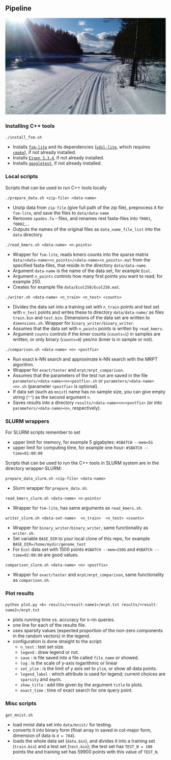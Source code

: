 ## Pipeline
![](Lentua.jpg)

### Installing C++ tools
`./install_fsm.sh`
  - Installs [`fsm-lite`](https://github.com/nvalimak/fsm-lite "fsm-lite github page") and its dependencies ([`sdsl-lite`](https://github.com/simongog/sdsl-lite "sdsl-lite github page"), which requires [`cmake`](https://cmake.org/download/ "cmake download page")), if not already installed.
  - Installs [`Eigen 3.3.4`](http://eigen.tuxfamily.org/index.php?title=Main_Page "eigen main page"), if not already installed.
  - Installs [`googletest`](https://github.com/google/googletest "googletest github page"), if not already installed.


### Local scripts
Scripts that can be used to run C++ tools locally

`./prepare_data.sh <zip-file> <data-name> `
  - Unzip data from `zip-file` (give full path of the zip file), preprocess it for `fsm-lite`, and save the files to `data/data-name`
  - Removes `spades.fa` - files, and renames rest fasta-files into `f0001`, `f0002`,...
  - Outputs the names of the original files as `data_name_file_list` into the `data` directory.

`./read_kmers.sh <data-name> <n-points>`
  - Wrapper for `fsm-lite`, reads  kmers counts into the sparse matrix `data/<data-name><n_points>/<data-name><n_points>.mat` from the specified fasta-files, that reside in the directory `data/data-name`.
  - Argument `data-name` is the name of the data set, for example `Ecol`.
  - Argument `n_points` controls how many first points you want to read, for example 250.
  - Creates for example file `data/Ecol250/Ecol250.mat`.

`./writer.sh <data-name> <n_train> <n_test> <counts>`
  - Divides the data set into a training set with `n_train` points and test set with `n_test` points and writes these to directory `data/data-name/` as files `train.bin` and `test.bin`. Dimensions of the data set are written to `dimensions.sh`. Wrapper for `binary_writer/binary_writer`.
  - Assumes that the data set with `n_points` points is written by `read_kmers`.
  - Argument `counts` controls if the kmer counts (`counts=1`) in samples are written, or only binary (`counts=0`) yes/no (kmer is in sample or not).

`./comparison.sh <data-name> <n> <postfix>`
  - Run exact k-NN search and approximate k-NN search with the MRPT algorithm.
  - Wrapper for `exact/tester` and `mrpt/mrpt_comparison`.
  - Assumes that the parameters of the test run are saved in the file `parameters/<data-name><n><postfix>.sh`
  or  `parameters/<data-name><n>.sh` (parameter `<postfix>` is optional).
  - If data set (such as `mnist`) name has no sample size, you can give empty string (`""`) as the second argument `n`.
  - Saves results into a directory `results/<data-name><n><postfix>` (or into `parameters/<data-name><n>`, respectively).

### SLURM wrappers

For SLURM scripts remember to set
   - upper limit for memory, for example 5 gigabytes: `#SBATCH --mem=5G`
   - upper limit for computing time, for example one hour: `#SBATCH --time=01:00:00`

Scripts that can be used to run the C++ tools in SLURM system are in the directory wrapper-SLURM:

`prepare_data_slurm.sh <zip-file> <data-name>`
  - Slurm wrapper for `prepare_data.sh`.

`read_kmers_slurm.sh <data-name> <n-points>`
  - Wrapper for `fsm-lite`, has same arguments as `read_kmers.sh`.

`writer_slurm.sh <data-set-name>  <n_train>  <n_test> <counts>`
 - Wrapper for `binary_writer/binary_writer`, same functionality as `writer.sh`.
 - Set variable `BASE_DIR` to your local clone of this repo, for example `BASE_DIR=/home/mydir/genome_test`
 - For `Ecol` data set with 1500 points `#SBATCH --mem=150G` and `#SBATCH --time=02:00:00` are good values.

`comparison_slurm.sh <data-name> <n> <postfix>`
  - Wrapper for `exact/tester` and `mrpt/mrpt_comparison`, same functionality as `comparison.sh`.

### Plot results

`python plot.py <k> results/<result-name1>/mrpt.txt results/<result-name2>/mrpt.txt`
  - plots running time vs. accuracy for `k`-nn queries.
  - one line for each of the results file.
  - uses sparsity values (expected proportion of the non-zero components in the random vectors) in the legend.  
  - configuration is done straight  to the script:
    - `n_test` : test set size.
    - `legend` : draw legend or not.
    - `save` : is file saved into a file called `file_name` or showed.
    - `log` : is the scale of y-axis logarithmic or linear
    - `set_ylim` : is the limit of y axis set to `ylim`, or show all data points.
    - `legend_label` : which attribute is used for legend; current choices are `sparsity` and `depth`.
    - `show_title` : add title given by the argument `title` to plots.
    - `exact_time` : time of exact search for one query point.

### Misc scripts

`get_mnist.sh`
  - load mnist data set into `data/mnist/` for testing.
  - converts it into binary form (float array in saved in col-major form, dimension of data is `d = 784`).
  - loads the whole data set (`data.bin`), and divides it into a training set (`train.bin`) and a test set (`test.bin`); the test set has `TEST_N = 100` points the and training set has 59900 points with this value of `TEST_N`.
